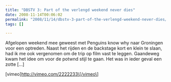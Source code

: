 ```yaml
---
title: "DBSTV 3: Part of the verlengd weekend never dies"
date: 2008-11-14T00:06:02
permalink: "2008/11/14/dbstv-3-part-of-the-verlengd-weekend-never-dies/"
tags: []

---
```

Afgelopen weekend mee geweest met Penguins know why naar Groningen voor een optreden. Naast het rijden en de backstage kort en klein te slaan, had ik me ook vergenomen om de trip op film vast te leggen. Gaandeweg kwam het idee om voor de potwnd stijl te gaan. Het was in ieder geval een zotte \[…\]

\[vimeo\]<http://vimeo.com/2222233\[/vimeo\>]
